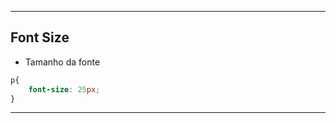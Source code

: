 ------------------------------------------------------

## Font Size

* Tamanho da fonte

```css
p{
    font-size: 25px;
}
```
------------------------------------------------------
